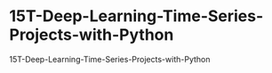 # 15T-Deep-Learning-Time-Series-Projects-with-Python
15T-Deep-Learning-Time-Series-Projects-with-Python
